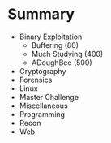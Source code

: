 # Summary

* Binary Exploitation
  * Buffering (80)
  * Much Studying (400)
  * ADoughBee (500)
* Cryptography
* Forensics
* Linux
* Master Challenge
* Miscellaneous
* Programming
* Recon
* Web
